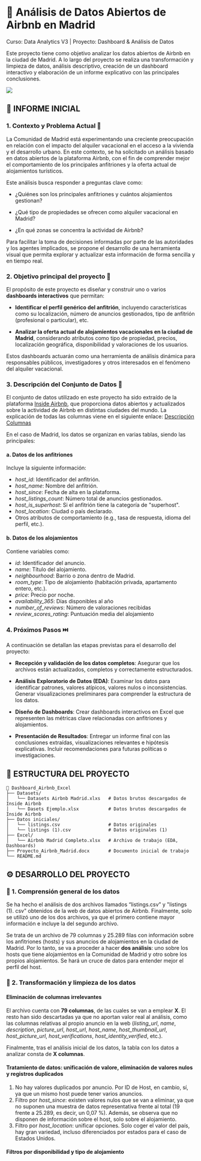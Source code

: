 # 🏡 Análisis de Datos Abiertos de Airbnb en Madrid
Curso: Data Analytics V3 | Proyecto: Dashboard &amp; Análisis de Datos

Este proyecto tiene como objetivo analizar los datos abiertos de Airbnb en la ciudad de Madrid. A lo largo del proyecto se realiza una transformación y limpieza de datos, análisis descriptivo, creación de un dashboard interactivo y elaboración de un informe explicativo con las principales conclusiones.


![](https://media.licdn.com/dms/image/v2/D4E12AQFZ4xlAbu0NAw/article-cover_image-shrink_720_1280/article-cover_image-shrink_720_1280/0/1712840717484?e=1752105600&v=beta&t=l8uX2liBFQ_GU1obAcE0mTau9cKQWacMdBHiz2UZy6U)

## 📄 INFORME INICIAL

### 1. Contexto y Problema Actual 🚩
La Comunidad de Madrid está experimentando una creciente preocupación en relación con el impacto del alquiler vacacional en el acceso a la vivienda y el desarrollo urbano. En este contexto, se ha solicitado un análisis basado en datos abiertos de la plataforma Airbnb, con el fin de comprender mejor el comportamiento de los principales anfitriones y la oferta actual de alojamientos turísticos.

Este análisis busca responder a preguntas clave como:

- ¿Quiénes son los principales anfitriones y cuántos alojamientos gestionan?

- ¿Qué tipo de propiedades se ofrecen como alquiler vacacional en Madrid?

- ¿En qué zonas se concentra la actividad de Airbnb?

Para facilitar la toma de decisiones informadas por parte de las autoridades y los agentes implicados, se propone el desarrollo de una herramienta visual que permita explorar y actualizar esta información de forma sencilla y en tiempo real.

### 2. Objetivo principal del proyecto 🎯
El propósito de este proyecto es diseñar y construir uno o varios **dashboards interactivos** que permitan:

- **Identificar el perfil genérico del anfitrión**, incluyendo características como su localización, número de anuncios gestionados, tipo de anfitrión (profesional o particular), etc.

- **Analizar la oferta actual de alojamientos vacacionales en la ciudad de Madrid**, considerando atributos como tipo de propiedad, precios, localización geográfica, disponibilidad y valoraciones de los usuarios.

Estos dashboards actuarán como una herramienta de análisis dinámica para responsables públicos, investigadores y otros interesados en el fenómeno del alquiler vacacional.

### 3. Descripción del Conjunto de Datos 🔗

El conjunto de datos utilizado en este proyecto ha sido extraído de la plataforma [Inside Airbnb](https://insideairbnb.com/get-the-data/), que proporciona datos abiertos y actualizados sobre la actividad de Airbnb en distintas ciudades del mundo. La explicación de todas las columnas viene en el siguiente enlace: [Descripción Columnas](https://docs.google.com/spreadsheets/d/1b_dvmyhb_kAJhUmv81rAxl4KcXn0Pymz/edit?gid=1967362979#gid=1967362979)

En el caso de Madrid, los datos se organizan en varias tablas, siendo las principales:

#### a. Datos de los anfitriones
Incluye la siguiente información:
- *host_id*: Identificador del anfitrión.
- *host_name*: Nombre del anfitrión.
- *host_since*: Fecha de alta en la plataforma.
- *host_listings_count*: Número total de anuncios gestionados.
- *host_is_superhost*: Si el anfitrión tiene la categoría de "superhost".
- *host_location*: Ciudad o país declarado.
- Otros atributos de comportamiento (e.g., tasa de respuesta, idioma del perfil, etc.).

#### b. Datos de los alojamientos
Contiene variables como: 
- *id*: Identificador del anuncio.
- *name*: Título del alojamiento.
- *neighbourhood*: Barrio o zona dentro de Madrid.
- *room_type*: Tipo de alojamiento (habitación privada, apartamento entero, etc.).
- *price*: Precio por noche.
- *availability_365*: Días disponibles al año
- *number_of_reviews*: Número de valoraciones recibidas
- *review_scores_rating*: Puntuación media del alojamiento

### 4. Próximos Pasos ⏭️
A continuación se detallan las etapas previstas para el desarrollo del proyecto:

- **Recepción y validación de los datos completos**: Asegurar que los archivos están actualizados, completos y correctamente estructurados.

- **Análisis Exploratorio de Datos (EDA)**: Examinar los datos para identificar patrones, valores atípicos, valores nulos o inconsistencias. Generar visualizaciones preliminares para comprender la estructura de los datos.

- **Diseño de Dashboards**: Crear dashboards interactivos en Excel que representen las métricas clave relacionadas con anfitriones y alojamientos.

- **Presentación de Resultados**: Entregar un informe final con las conclusiones extraídas, visualizaciones relevantes e hipótesis explicativas. Incluir recomendaciones para futuras políticas o investigaciones.

## 📁 ESTRUCTURA DEL PROYECTO
```
📂 Dashboard_Airbnb_Excel
├── Datasets/
│   └── Datasets Airbnb Madrid.xlxs   # Datos brutos descargados de Inside Airbnb
│   └── Dasets Ejemplo.xlsx           # Datos brutos descargados de Inside Airbnb
├── Datos iniciales/
│   └── listings.csv                  # Datos originales 
│   └── listings (1).csv              # Datos originales (1)
├── Excel/
│   └── Airbnb Madrid Completo.xlsx   # Archivo de trabajo (EDA, Dashboards)
├── Proyecto_Airbnb_Madrid.docx       # Documento inicial de trabajo
└── README.md
```

## ⚙️ DESARROLLO DEL PROYECTO

### 🧠 1. Comprensión general de los datos 
Se ha hecho el análisis de dos archivos llamados “listings.csv” y "listings (1). csv" obtenidos de la web de datos abiertos de Airbnb. Finalmente, solo se utilizó uno de los dos archivos, ya que el primero contiene mayor información e incluye la del segundo archivo.

Se trata de un archivo de 79 columnas y 25.289 filas con información sobre los anfitriones (hosts) y sus anuncios de alojamientos en la ciudad de Madrid. Por lo tanto, se va a proceder a hacer **dos análisis**: uno sobre los hosts que tiene alojamientos en la Comunidad de Madrid y otro sobre los propios alojamientos. Se hará un cruce de datos para entender mejor el perfil del host.

### 🧹 2. Transformación y limpieza de los datos
#### Eliminación de columnas irrelevantes
El archivo cuenta con **79 columnas**, de las cuales se van a emplear **X**. El resto han sido descartadas ya que no aportan valor real al análisis, como las columnas relativas al propio anuncio en la web (*listing_url*, *name*, *description*, *picture_url*, *host_url*, *host_name*, *host_thumbnail_url*, *host_picture_url*, *host_verifications*, *host_identity_verified*, etc.).

Finalmente, tras el análisis inicial de los datos, la tabla con los datos a analizar consta de **X columnas**.

#### Tratamiento de datos: unificación de valore, eliminación de valores nulos y registros duplicados
1.	No hay valores duplicados por anuncio. Por ID de Host, en cambio, sí, ya que un mismo host puede tener varios anuncios.
2.	Filtro por *host_since*: existen valores nulos que se van a eliminar, ya que no suponen una muestra de datos representativa frente al total (19 frente a 25.289, es decir, un 0,07 %). Además, se observa que no disponen de información sobre el host, solo sobre el alojamiento.
3.	Filtro por *host_location*: unificar opciones. Solo coger el valor del país, hay gran variedad, incluso diferenciados por estados para el caso de Estados Unidos.

#### Filtros por disponibilidad y tipo de alojamiento